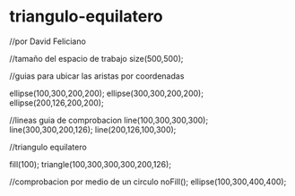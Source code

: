 # triangulo-equilatero

//por David Feliciano


//tamaño del espacio de trabajo 
size(500,500);


//guias para ubicar las aristas por coordenadas 

ellipse(100,300,200,200);
ellipse(300,300,200,200);
ellipse(200,126,200,200);

//lineas guia de comprobacion 
line(100,300,300,300);
line(300,300,200,126);
line(200,126,100,300);

//triangulo equilatero 

fill(100);
triangle(100,300,300,300,200,126);

//comprobacion por medio de un circulo 
noFill();
ellipse(100,300,400,400);
